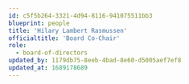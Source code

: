 ```yaml
---
id: c5f5b264-3321-4d94-8116-941075511bb3
blueprint: people
title: 'Hilary Lambert Rasmussen'
officialtitle: 'Board Co-Chair'
role:
  - board-of-directors
updated_by: 1179db75-8eeb-4bad-8e60-d5005aef7ef8
updated_at: 1689178689
---
```

